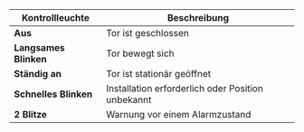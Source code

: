 | Kontrollleuchte | Beschreibung |
| --------------- | ----------- |
| **Aus** | Tor ist geschlossen |
| **Langsames Blinken** | Tor bewegt sich |
| **Ständig an** | Tor ist stationär geöffnet |
| **Schnelles Blinken** | Installation erforderlich oder Position unbekannt |
| **2 Blitze** | Warnung vor einem Alarmzustand |